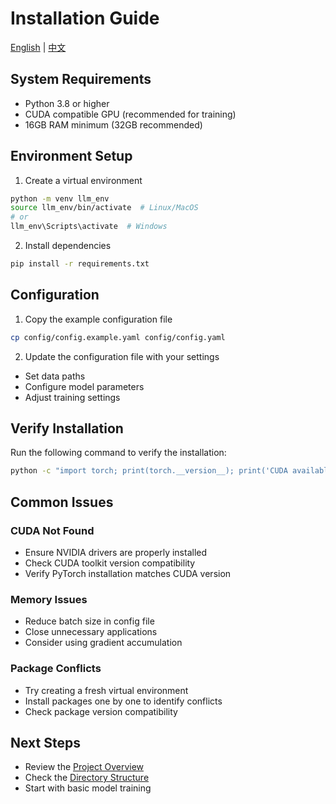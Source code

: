 # Installation Guide

[English](./installation_guide.md) | [中文](../installation_guide.md)

## System Requirements

- Python 3.8 or higher
- CUDA compatible GPU (recommended for training)
- 16GB RAM minimum (32GB recommended)

## Environment Setup

1. Create a virtual environment
```bash
python -m venv llm_env
source llm_env/bin/activate  # Linux/MacOS
# or
llm_env\Scripts\activate  # Windows
```

2. Install dependencies
```bash
pip install -r requirements.txt
```

## Configuration

1. Copy the example configuration file
```bash
cp config/config.example.yaml config/config.yaml
```

2. Update the configuration file with your settings
- Set data paths
- Configure model parameters
- Adjust training settings

## Verify Installation

Run the following command to verify the installation:
```bash
python -c "import torch; print(torch.__version__); print('CUDA available:', torch.cuda.is_available())"
```

## Common Issues

### CUDA Not Found
- Ensure NVIDIA drivers are properly installed
- Check CUDA toolkit version compatibility
- Verify PyTorch installation matches CUDA version

### Memory Issues
- Reduce batch size in config file
- Close unnecessary applications
- Consider using gradient accumulation

### Package Conflicts
- Try creating a fresh virtual environment
- Install packages one by one to identify conflicts
- Check package version compatibility

## Next Steps

- Review the [Project Overview](../project_overview.md)
- Check the [Directory Structure](../standards/directory_structure.md)
- Start with basic model training